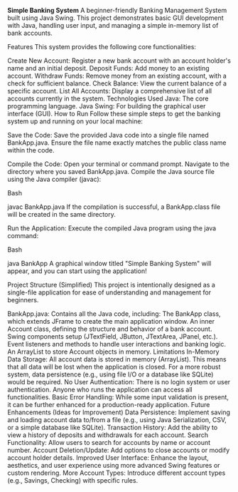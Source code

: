 **Simple Banking System**
A beginner-friendly Banking Management System built using Java Swing. This project demonstrates basic GUI development with Java, handling user input, and managing a simple in-memory list of bank accounts.

Features
This system provides the following core functionalities:

Create New Account: Register a new bank account with an account holder's name and an initial deposit.
Deposit Funds: Add money to an existing account.
Withdraw Funds: Remove money from an existing account, with a check for sufficient balance.
Check Balance: View the current balance of a specific account.
List All Accounts: Display a comprehensive list of all accounts currently in the system.
Technologies Used
Java: The core programming language.
Java Swing: For building the graphical user interface (GUI).
How to Run
Follow these simple steps to get the banking system up and running on your local machine:

Save the Code:
Save the provided Java code into a single file named BankApp.java. Ensure the file name exactly matches the public class name within the code.

Compile the Code:
Open your terminal or command prompt. Navigate to the directory where you saved BankApp.java.
Compile the Java source file using the Java compiler (javac):

Bash

javac BankApp.java
If the compilation is successful, a BankApp.class file will be created in the same directory.

Run the Application:
Execute the compiled Java program using the java command:

Bash

java BankApp
A graphical window titled "Simple Banking System" will appear, and you can start using the application!

Project Structure (Simplified)
This project is intentionally designed as a single-file application for ease of understanding and management for beginners.

BankApp.java: Contains all the Java code, including:
The BankApp class, which extends JFrame to create the main application window.
An inner Account class, defining the structure and behavior of a bank account.
Swing components setup (JTextField, JButton, JTextArea, JPanel, etc.).
Event listeners and methods to handle user interactions and banking logic.
An ArrayList to store Account objects in memory.
Limitations
In-Memory Data Storage: All account data is stored in memory (ArrayList). This means that all data will be lost when the application is closed. For a more robust system, data persistence (e.g., using file I/O or a database like SQLite) would be required.
No User Authentication: There is no login system or user authentication. Anyone who runs the application can access all functionalities.
Basic Error Handling: While some input validation is present, it can be further enhanced for a production-ready application.
Future Enhancements (Ideas for Improvement)
Data Persistence: Implement saving and loading account data to/from a file (e.g., using Java Serialization, CSV, or a simple database like SQLite).
Transaction History: Add the ability to view a history of deposits and withdrawals for each account.
Search Functionality: Allow users to search for accounts by name or account number.
Account Deletion/Update: Add options to close accounts or modify account holder details.
Improved User Interface: Enhance the layout, aesthetics, and user experience using more advanced Swing features or custom rendering.
More Account Types: Introduce different account types (e.g., Savings, Checking) with specific rules.
